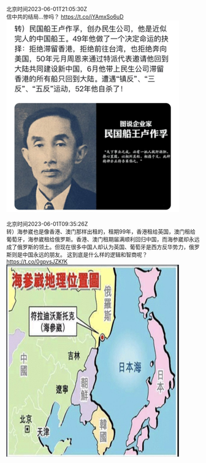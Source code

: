 北京时间2023-06-01T21:05:30Z<br>信中共的结局…惨吗？ https://t.co/jYAmxSo6uD<br><img src='/temp/image/2023/t-Month-6/1664256861321797633_0.jpg' width='450' height='500'><br><br>北京时间2023-06-01T09:35:26Z<br>转）海参崴也是像香港、澳门那样出租的，租期99年，香港租给英国，澳门租给葡萄牙，海参崴租给俄罗斯。香港、澳门租期届满顺利回归中国，而海参崴却永远成了俄罗斯的领土。但现在很多中国人却认为英国、葡萄牙是西方反华势力，俄罗斯则是中国永远的朋友。
这到底是什么样的逻辑和智商呢？ https://t.co/0gpvsJZKfK<br><img src='/temp/image/2023/t-Month-6/1664083199666933762_0.jpg' width='450' height='500'><br><br>